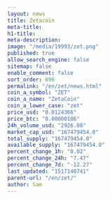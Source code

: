 ```yaml
---
layout: news
title: Zetacoin
meta-title: 
h1-title: 
meta-description: 
image: "/media/19993/zet.png"
published: true
allow_search_engine: false
sitemap: false
enable_comment: false
sort_order: 696
permalink: "/en/zet/news.html"
coin_a_symbol: "ZET"
coin_a_name: "ZetaCoin"
coin_a_lower_case: "zet"
price_usd: "0.0124366"
price_btc: "0.00000106"
24h_volume_usd: "2926.08"
market_cap_usd: "167479454.0"
total_supply: "167479454.0"
available_supply: "167479454.0"
percent_change_1h: "0.02"
percent_change_24h: "7.47"
percent_change_7d: "-12.27"
last_updated: "1517140741"
parent-url: "/en/zet/"
author: Sam
---
```


